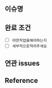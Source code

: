 ## 이슈명

<!--
  제목은 `작업해야 할 내용` 으로 작성해 주세요.
  ex) 사용자 로그인 기능 추가
-->

## 완료 조건

- [ ] `어떤작업을해야하는지`
- [ ] `세부적으로적어주세요`

## 연관 issues

<!--
  (Optional)
  이 PR과 연관되어 있는 에픽 링크, 연관되어 있는 QA issue 등을 기입합니다.
  ex) `<issue title>(#<issue number>)`
-->
  
## Reference

<!--
  (Optional)
  참고한 Reference를 기입합니다.
  `- [title](link)`
-->
